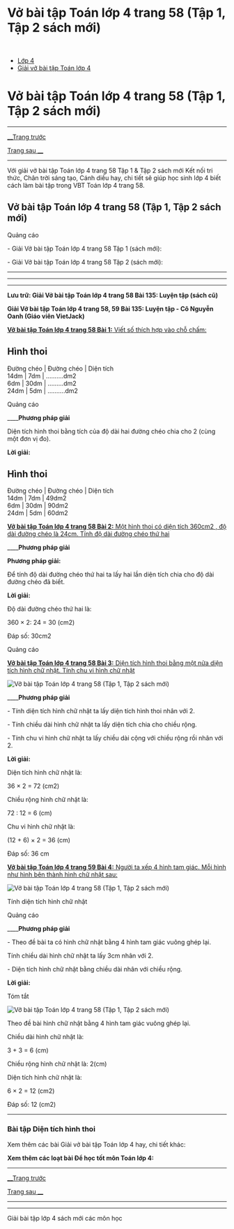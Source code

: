 # Vở bài tập Toán lớp 4 trang 58 (Tập 1, Tập 2 sách mới)

﻿

  * [Lớp 4](https://vietjack.com/series/lop-4.jsp)
  * [Giải vở bài tập Toán lớp 4](https://vietjack.com/giai-vo-bai-tap-toan-4/index.jsp)



# Vở bài tập Toán lớp 4 trang 58 (Tập 1, Tập 2 sách mới)

* * *

[__Trang trước](https://vietjack.com/giai-vo-bai-tap-toan-4/bai-134-dien-tich-hinh-thoi.jsp)

[Trang sau __](https://vietjack.com/giai-vo-bai-tap-toan-4/bai-136-luyen-tap-chung.jsp)

* * *

Với giải vở bài tập Toán lớp 4 trang 58 Tập 1 & Tập 2 sách mới Kết nối tri thức, Chân trời sáng tạo, Cánh diều hay, chi tiết sẽ giúp học sinh lớp 4 biết cách làm bài tập trong VBT Toán lớp 4 trang 58.

## Vở bài tập Toán lớp 4 trang 58 (Tập 1, Tập 2 sách mới)

Quảng cáo

\- Giải Vở bài tập Toán lớp 4 trang 58 Tập 1 (sách mới):

\- Giải Vở bài tập Toán lớp 4 trang 58 Tập 2 (sách mới):

* * *

* * *

* * *

**Lưu trữ: Giải Vở bài tập Toán lớp 4 trang 58 Bài 135: Luyện tập (sách cũ)**

**Giải Vở bài tập Toán lớp 4 trang 58, 59 Bài 135: Luyện tập - Cô Nguyễn Oanh (Giáo viên VietJack)**

[**Vở bài tập Toán lớp 4 trang 58 Bài 1:** Viết số thích hợp vào chỗ chấm: ](https://vietjack.com/giai-vo-bai-tap-toan-4/bai-1-trang-58-vbt-toan-4-tap-2.jsp)

Hình thoi  
---  
Đường chéo | Đường chéo | Diện tích  
14dm | 7dm | ……….dm2  
6dm | 30dm | ………dm2  
24dm | 5dm | ……….dm2  
  
Quảng cáo

____**Phương pháp giải**

Diện tích hình thoi bằng tích của độ dài hai đường chéo chia cho 2 (cùng một đơn vị đo).

**Lời giải:**

Hình thoi  
---  
Đường chéo | Đường chéo | Diện tích  
14dm | 7dm | 49dm2  
6dm | 30dm | 90dm2  
24dm | 5dm | 60dm2  
  
[**Vở bài tập Toán lớp 4 trang 58 Bài 2:** Một hình thoi có diện tích 360cm2 , độ dài đường chéo là 24cm. Tính độ dài đường chéo thứ hai](https://vietjack.com/giai-vo-bai-tap-toan-4/bai-2-trang-58-vbt-toan-4-tap-2.jsp)

____**Phương pháp giải**

**Phương pháp giải:**

Để tính độ dài đường chéo thứ hai ta lấy hai lần diện tích chia cho độ dài đường chéo đã biết.

**Lời giải:**

Độ dài đường chéo thứ hai là:

360 × 2: 24 = 30 (cm2)

Đáp số: 30cm2

Quảng cáo

[**Vở bài tập Toán lớp 4 trang 58 Bài 3:** Diện tích hình thoi bằng một nửa diện tích hình chữ nhật. Tính chu vi hình chữ nhật](https://vietjack.com/giai-vo-bai-tap-toan-4/bai-3-trang-58-vbt-toan-4-tap-2-1.jsp)

![Vở bài tập Toán lớp 4 trang 58 \(Tập 1, Tập 2 sách mới\)](https://vietjack.com/giai-vo-bai-tap-toan-4/images/bai-3-trang-58-vbt-toan-4-tap-2-a.PNG)

____**Phương pháp giải**

\- Tính diện tích hình chữ nhật ta lấy diện tích hình thoi nhân với 2.

\- Tính chiều dài hình chữ nhật ta lấy diện tích chia cho chiều rộng.

\- Tính chu vi hình chữ nhật ta lấy chiều dài cộng với chiều rộng rồi nhân với 2.

**Lời giải:**

Diện tích hình chữ nhật là:

36 × 2 = 72 (cm2)

Chiều rộng hình chữ nhật là: 

72 : 12 = 6 (cm)

Chu vi hình chữ nhật là:

(12 + 6) × 2 = 36 (cm)

Đáp số: 36 cm

[**Vở bài tập Toán lớp 4 trang 59 Bài 4:** Người ta xếp 4 hình tam giác. Mỗi hình như hình bên thành hình chữ nhật sau:](https://vietjack.com/giai-vo-bai-tap-toan-4/bai-4-trang-59-vbt-toan-4-tap-2.jsp)

![Vở bài tập Toán lớp 4 trang 58 \(Tập 1, Tập 2 sách mới\)](https://vietjack.com/giai-vo-bai-tap-toan-4/images/bai-4-trang-59-vbt-toan-4-tap-2-a.PNG)

Tính diện tích hình chữ nhật

Quảng cáo

____**Phương pháp giải**

\- Theo đề bài ta có hình chữ nhật bằng 4 hình tam giác vuông ghép lại.

Tính chiều dài hình chữ nhật ta lấy 3cm nhân với 2.

\- Diện tích hình chữ nhật bằng chiều dài nhân với chiều rộng.

**Lời giải:**

Tóm tắt

![Vở bài tập Toán lớp 4 trang 58 \(Tập 1, Tập 2 sách mới\)](https://vietjack.com/giai-vo-bai-tap-toan-4/images/bai-4-trang-59-vbt-toan-4-tap-2-b.PNG)

Theo đề bài hình chữ nhật bằng 4 hình tam giác vuông ghép lại.

Chiều dài hình chữ nhật là:

3 + 3 = 6 (cm)

Chiều rộng hình chữ nhật là: 2(cm)

Diện tích hình chữ nhật là:

6 × 2 = 12 (cm2)

Đáp số: 12 (cm2)

* * *

### **Bài tập Diện tích hình thoi**

Xem thêm các bài Giải vở bài tập Toán lớp 4 hay, chi tiết khác:

**Xem thêm các loạt bài Để học tốt môn Toán lớp 4:**

* * *

[__Trang trước](https://vietjack.com/giai-vo-bai-tap-toan-4/bai-134-dien-tich-hinh-thoi.jsp)

[Trang sau __](https://vietjack.com/giai-vo-bai-tap-toan-4/bai-136-luyen-tap-chung.jsp)

* * *

* * *

Giải bài tập lớp 4 sách mới các môn học
